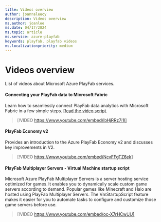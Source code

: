 ```yaml
---
title: Videos overview
author: joannaleecy
description: Videos overview
ms.author: joanlee
ms.date: 04/17/2024
ms.topic: article
ms.service: azure-playfab
keywords: playfab, playfab videos
ms.localizationpriority: medium
---
```


# Videos overview

List of videos about Microsoft Azure PlayFab services.

#### Connecting your PlayFab data to Microsoft Fabric

Learn how to seamlessly connect PlayFab data analytics with Microsoft Fabric in a few simple steps. [Read the video script](script/script-playfab-data-and-microsoft-fabric.md).

>[!VIDEO https://www.youtube.com/embed/lbHjRRz7i1I]

#### PlayFab Economy v2

Provides an introduction to the Azure PlayFab Economy v2 and discusses key improvements in V2.

>[!VIDEO https://www.youtube.com/embed/NcvFFgTZ6ek]

#### PlayFab Multiplayer Servers - Virtual Machine startup script

Microsoft Azure PlayFab Multiplayer Servers is a server hosting service optimized for games. It enables you to dynamically scale custom game servers according to demand. Popular games like Minecraft and Halo are hosted using PlayFab Multiplayer Servers. The VmStartupScript feature makes it easier for you to automate tasks to configure and customize those game servers before use.

>[!VIDEO https://www.youtube.com/embed/oc-X7rHCwUU]
